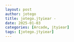 ```yaml
---
layout: post
author: jotego
title: jotego.jtyiear - 
date: 2025-01-03
categories: [Arcade, jtyiear]
tags: [jotego.jtyiear]
---
```


